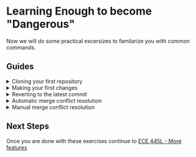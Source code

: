 # Learning Enough to become "Dangerous"

Now we will do some practical excersizes to familarize you with common commands.

## Guides 
<details><summary>Cloning your first repository</summary>
	
* Generally, you would find or create a git repo. For this tutorial you will navigate to <a href="https://classroom.github.com/a/KnHFmM-J"> A Github Classroom Link </a> which will create a repo for you.
* After navigating to the classroom, hit accept, then follow the link as shown.
  * <details><summary>Accepting the assignment</summary><img src="./Resources/319K/clone_accept.png" alt="drawing" style="width:600px;"/></details>
  * <details><summary>Following the link</summary><img src="./Resources/319K/clone_nav.png" alt="drawing" style="width:600px;"/></details>
* Once you are in the repository click on code, ssh, then copy the link. 
  * If you see a warning message like below, follow the guide "Adding SSH keys to github" from the prior guide.
  * <details><summary>Close/View image</summary><img src="./Resources/319K/clone_link.png" alt="drawing" style="width:600px;"/></details>
* Navigate to a folder where you would like to clone a repository and open the git bash terminal. Enter the command shown below. Once this finishes you should see a new folder apear. You just cloned a git repo!
  * <code> git clone [Copied link] </code>
  * <details><summary>Opening Terminal</summary><img src="./Resources/319K/clone_FE.png" alt="drawing" style="width:600px;"/></details>
  * <details><summary>Entering Command</summary><img src="./Resources/319K/clone_bash.png" alt="drawing" style="width:600px;"/></details>
  * <details><summary>Result</summary><img src="./Resources/319K/clone_done.png" alt="drawing" style="width:600px;"/></details>
* Run <code>cd ECE445L-Git-Bootcamp</code> from the already open terminal to navigate into the repo. Then run <code>git status</code> to see the status of the repository.
</details>

<details><summary>Making your first changes</summary>

* Open the terminal in the github repository you cloned. In general, when collaborating it is good to make sure that your repo is up to date.
  * Check the status using the command <code>git status</code>
  * To get the most recent changes use <code>git pull</code>
* (First Time Only) In git, we can see who contributed what. Before you can add changes, add your name and email as shown. This only needs to be done once per machine, and git will error and notify you if you haven't added this info.
  * <code>git config --global user.name "My Name"</code>
  * <code>git config --global user.email "myemail@example.com"</code>
  * <details><summary>Example</summary><img src="./Resources/319K/commit_config.png" alt="drawing" style="width:600px;"/></details>
* Now lets make some changes to the repository. Specifically lets add a new file named test 1.
  * Run the command <code>echo "test1" > test1.txt</code> to create a text file. 
  * Alternatively practice using vim. 
    * Start vim using run <code>vim test1.txt</code>, 
    * Hit i to enter insert mode
    * Enter text such as "test1"
    * Leave insert mode, and enter command mode by hiting escape
    * Type ":wq" to write and quit
* Now lets make changes to one of the existing files in the repository. Maybe add an extra enter or the text "test1" to one of the .md files.
* (Optional) Run <code>git status</code>. You should see that there are changes to tracked/untracked files.
  * Tracked files are 'known' by git. These files even if deleted on your machine are backed up by git.
  * Untracked files are 'unkown' to git, only the working copy exists. Build artifacts are common files to leave untracked.
* At the top of the repository, run the three commands as follows
  * Add all unignored files to tracking by running <code>git add .</code>
    * We could have also done <code>git add test1.txt</code> to add only one file
  * Label the changes using <code>git commit -m "test1"</code>
  * Upload the changes to github using <code>git push</code>
* You are done! At this point returning to github.com you should see your updated changes as shown
  * <details><summary>Getting to the commit log, from Github.com Repo 'home'</summary><img src="./Resources/319K/commit_web.png" alt="drawing" style="width:600px;"/><br>then you should see<br><img src="./Resources/319K/commit_log.png" alt="drawing" style="width:600px;"/></details>
</details>

<details><summary>Reverting to the latest commit</summary>

* Sometimes we break our code, or even our git repository. It is useful to know a way to get back to a known good state. This can be done simply with three commands
  * <code>git checkout main</code>
    * This will reattach the head if you performed an operation that detached it
  *  <code>git reset --hard HEAD</code>
    * This will restore all files tracked by git to the state they were in during the last commit in the main branch.
  *  <code>git clean -xdf</code>
    * This will delete all untracked files in the git repositiory
* It is also possible to revert some/all files to their state from a prior commit, which is covered later.
</details>

<details><summary>Automatic merge conflict resolution</summary>

* Merging occurs when multiple people are working on a repository at the same time. We will simulate this by pushing files from while using an older copy of the repository.
* Reverting the state of the repo is done using commit hashes. Navigate to your git repository, click on the commit log, then copy the commit hash as shown. After this run <code>git reset --hard [commit hash]</code> as shown.
  * <details><summary>Web page</summary><img src="./Resources/319K/amerge_main.png" alt="drawing" style="width:600px;"/></details>
  * <details><summary>Commit Log</summary><img src="./Resources/319K/amerge_commit_log.png" alt="drawing" style="width:600px;"/></details>
  * <details><summary>Reverting repo</summary><img src="./Resources/319K/amerge_reverted.png" alt="drawing" style="width:600px;"/></details>
* Note that the repo is back to its original state before the test1.txt file was added.
* Create a test2.txt file
  * Run the command <code>echo "test2" > test2.txt</code>
  * Alternatively practice using vim. 
    * Start vim using run <code>vim test2.txt</code>, 
    * Hit i to enter insert mode
    * Enter text such as "test2"
    * Leave insert mode, and enter command mode by hiting escape
    * Type ":wq" to write and quit
* Attempt to push as normal using the following sequence of commands. Note that we expect the push to fail as shown.
  * <code>git add .</code> then <code>git commit -m "test2"</code> followed by <code>git push</code>
  * <details><summary>Failed Push</summary><img src="./Resources/319K/amerge_fpush.png" alt="drawing" style="width:600px;"/></details>
  * The commit failed because someone else pushed or we did not pull before making changes. Now we need to merge our changes. 
* To start merging we run <code>git pull</code> to get the newest code from the repo. In this case, the changes are unrelated, and we merge automatically successfully.
  * An autogenerated commit message will apear. You can edit it, but most of the time you will just enter ":wq" to accept the commit message.
  * <details><summary>Auto merge message</summary><img src="./Resources/319K/amerge_vpull.png" alt="drawing" style="width:600px;"/></details>
* Now simply run <code>git push</code> to add the changes to your github repo.
  * <details><summary>git push message</summary><img src="./Resources/319K/amerge_push.png" alt="drawing" style="width:600px;"/></details> 
* Now the changes should be viewable in the commit log. One commit we added manually, and one commit from the merge.
  * <details><summary>Commit log</summary><img src="./Resources/319K/amerge_commit_log_done.png" alt="drawing" style="width:600px;"/></details> 
</details>

<details><summary>Manual merge conflict resolution</summary>

* Now lets do a manual merge example. This occurs when git cannot resolve the merge automatically. Typically large changes to small files, or changes to the same text will cause a merge to fail.
* Return to the commit log, and copy the inital commit. Then run <code>git reset --hard [commit hash]</code> as shown.
  * <details><summary>Commit log</summary><img src="./Resources/319K/mmerge_commitlog.png" alt="drawing" style="width:600px;"/></details>
  * <details><summary>Commit log</summary><img src="./Resources/319K/mmerge_revert.png" alt="drawing" style="width:600px;"/></details>
* Create a test3.txt file, containing the text "test3"
  * <code>echo "test3" > test3.txt</code>
* Create a test2.txt file, also containing the text "test3"
  * <code>echo "test3" > test2.txt</code>
* Attempt to push as normal using the following sequence of commands. Note that we expect the push to fail as shown.
  * <code>git add .</code> then <code>git commit -m "test3"</code> followed by <code>git push</code>
  * <details><summary>Failed Push</summary><img src="./Resources/319K/mmerge_fpush.png" alt="drawing" style="width:600px;"/></details>
* This is where things diverge from the automatic case. When we pull we recive another error message, stating that it failed to automerge test2.txt
  * Run <code>git pull</code> and note the error message shown, such as the one below.
  * <details><summary>Failed Pull</summary><img src="./Resources/319K/mmerge_fpull.png" alt="drawing" style="width:600px;"/></details>
  * All this message means is we need to merge ourself, we should have a mix of files properly merged other than the ones noted.
* Open the file noted, test2.txt. Note that some additional text has been added to identify where the auto merge failed. This additional text also has the commit hashes associated with the version shown. Here in one commit we wrote test2, but in another we wrote test3.
  * <details><summary>Pre Merge test2.txt</summary><img src="./Resources/319K/mmerge_premerge.png" alt="drawing" style="width:600px;"/></details>
* In order to merge, all we do is delete the extras, and leave behind the desired text. Here I decided that the intention was to write test2, test3. It is entirely free form.
  * <details><summary>Post Merge test2.txt</summary><img src="./Resources/319K/mmerge_postmerge.png" alt="drawing" style="width:600px;"/></details>
* Once done add the changes, commit them, then push as shown.
  * <details><summary>add, commit, and push</summary><img src="./Resources/319K/mmerge_push.png" alt="drawing" style="width:600px;"/></details>
* Now you see the commits show up on the commit log, its Done!
  * <details><summary>Final commit log</summary><img src="./Resources/319K/mmerge_done.png" alt="drawing" style="width:600px;"/></details>
</details>

## Next Steps
Once you are done with these exercises continue to [ECE 445L - More features](https://github.com/ECE445L/ECE445L-Git-Bootcamp/blob/main/ECE%20445L%20-%20More%20features.md)